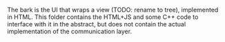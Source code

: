 The bark is the UI that wraps a view (TODO: rename to tree), implemented in HTML.
This folder contains the HTML+JS and some C++ code to interface with it in the
abstract, but does not contain the actual implementation of the communication
layer.
